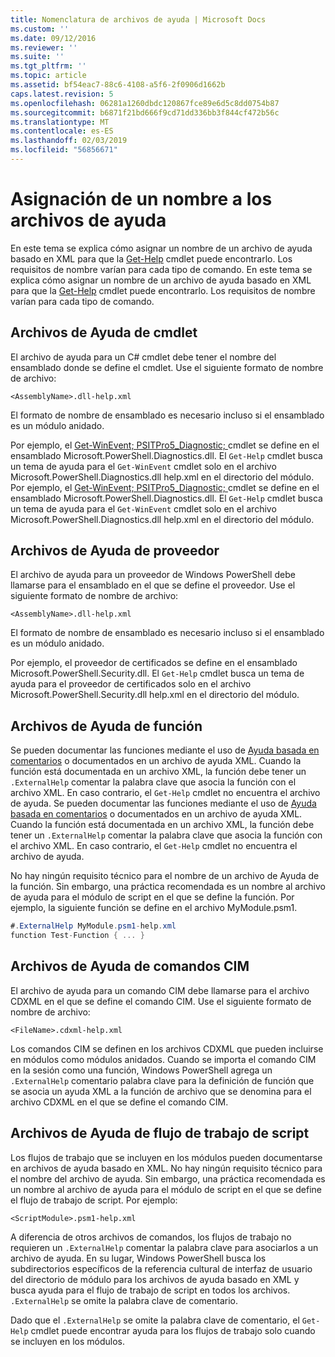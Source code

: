 ```yaml
---
title: Nomenclatura de archivos de ayuda | Microsoft Docs
ms.custom: ''
ms.date: 09/12/2016
ms.reviewer: ''
ms.suite: ''
ms.tgt_pltfrm: ''
ms.topic: article
ms.assetid: bf54eac7-88c6-4108-a5f6-2f0906d1662b
caps.latest.revision: 5
ms.openlocfilehash: 06281a1260dbdc120867fce89e6d5c8dd0754b87
ms.sourcegitcommit: b6871f21bd666f9cd71dd336bb3f844cf472b56c
ms.translationtype: MT
ms.contentlocale: es-ES
ms.lasthandoff: 02/03/2019
ms.locfileid: "56856671"
---
```

# <a name="naming-help-files"></a>Asignación de un nombre a los archivos de ayuda

En este tema se explica cómo asignar un nombre de un archivo de ayuda basado en XML para que la [Get-Help](/powershell/module/Microsoft.PowerShell.Core/Get-Help) cmdlet puede encontrarlo. Los requisitos de nombre varían para cada tipo de comando.
En este tema se explica cómo asignar un nombre de un archivo de ayuda basado en XML para que la [Get-Help](/powershell/module/Microsoft.PowerShell.Core/Get-Help) cmdlet puede encontrarlo. Los requisitos de nombre varían para cada tipo de comando.

## <a name="cmdlet-help-files"></a>Archivos de Ayuda de cmdlet

El archivo de ayuda para un C# cmdlet debe tener el nombre del ensamblado donde se define el cmdlet. Use el siguiente formato de nombre de archivo:

```
<AssemblyName>.dll-help.xml
```

El formato de nombre de ensamblado es necesario incluso si el ensamblado es un módulo anidado.

Por ejemplo, el [Get-WinEvent; PSITPro5_Diagnostic; ](/powershell/module/Microsoft.PowerShell.Diagnostics/Get-WinEvent) cmdlet se define en el ensamblado Microsoft.PowerShell.Diagnostics.dll. El `Get-Help` cmdlet busca un tema de ayuda para el `Get-WinEvent` cmdlet solo en el archivo Microsoft.PowerShell.Diagnostics.dll help.xml en el directorio del módulo.
Por ejemplo, el [Get-WinEvent; PSITPro5_Diagnostic; ](/powershell/module/Microsoft.PowerShell.Diagnostics/Get-WinEvent) cmdlet se define en el ensamblado Microsoft.PowerShell.Diagnostics.dll. El `Get-Help` cmdlet busca un tema de ayuda para el `Get-WinEvent` cmdlet solo en el archivo Microsoft.PowerShell.Diagnostics.dll help.xml en el directorio del módulo.

## <a name="provider-help-files"></a>Archivos de Ayuda de proveedor

El archivo de ayuda para un proveedor de Windows PowerShell debe llamarse para el ensamblado en el que se define el proveedor. Use el siguiente formato de nombre de archivo:

```
<AssemblyName>.dll-help.xml
```

El formato de nombre de ensamblado es necesario incluso si el ensamblado es un módulo anidado.

Por ejemplo, el proveedor de certificados se define en el ensamblado Microsoft.PowerShell.Security.dll. El `Get-Help` cmdlet busca un tema de ayuda para el proveedor de certificados solo en el archivo Microsoft.PowerShell.Security.dll help.xml en el directorio del módulo.

## <a name="function-help-files"></a>Archivos de Ayuda de función

Se pueden documentar las funciones mediante el uso de [Ayuda basada en comentarios](/powershell/module/microsoft.powershell.core/about/about_comment_based_help) o documentados en un archivo de ayuda XML. Cuando la función está documentada en un archivo XML, la función debe tener un `.ExternalHelp` comentar la palabra clave que asocia la función con el archivo XML. En caso contrario, el `Get-Help` cmdlet no encuentra el archivo de ayuda.
Se pueden documentar las funciones mediante el uso de [Ayuda basada en comentarios](/powershell/module/microsoft.powershell.core/about/about_comment_based_help) o documentados en un archivo de ayuda XML. Cuando la función está documentada en un archivo XML, la función debe tener un `.ExternalHelp` comentar la palabra clave que asocia la función con el archivo XML. En caso contrario, el `Get-Help` cmdlet no encuentra el archivo de ayuda.

No hay ningún requisito técnico para el nombre de un archivo de Ayuda de la función. Sin embargo, una práctica recomendada es un nombre al archivo de ayuda para el módulo de script en el que se define la función. Por ejemplo, la siguiente función se define en el archivo MyModule.psm1.

```csharp
#.ExternalHelp MyModule.psm1-help.xml
function Test-Function { ... }
```

## <a name="cim-command-help-files"></a>Archivos de Ayuda de comandos CIM

El archivo de ayuda para un comando CIM debe llamarse para el archivo CDXML en el que se define el comando CIM. Use el siguiente formato de nombre de archivo:

```
<FileName>.cdxml-help.xml
```

Los comandos CIM se definen en los archivos CDXML que pueden incluirse en módulos como módulos anidados. Cuando se importa el comando CIM en la sesión como una función, Windows PowerShell agrega un `.ExternalHelp` comentario palabra clave para la definición de función que se asocia un ayuda XML a la función de archivo que se denomina para el archivo CDXML en el que se define el comando CIM.

## <a name="script-workflow-help-files"></a>Archivos de Ayuda de flujo de trabajo de script

Los flujos de trabajo que se incluyen en los módulos pueden documentarse en archivos de ayuda basado en XML. No hay ningún requisito técnico para el nombre del archivo de ayuda. Sin embargo, una práctica recomendada es un nombre al archivo de ayuda para el módulo de script en el que se define el flujo de trabajo de script. Por ejemplo:

```
<ScriptModule>.psm1-help.xml
```

A diferencia de otros archivos de comandos, los flujos de trabajo no requieren un `.ExternalHelp` comentar la palabra clave para asociarlos a un archivo de ayuda. En su lugar, Windows PowerShell busca los subdirectorios específicos de la referencia cultural de interfaz de usuario del directorio de módulo para los archivos de ayuda basado en XML y busca ayuda para el flujo de trabajo de script en todos los archivos. `.ExternalHelp` se omite la palabra clave de comentario.

Dado que el `.ExternalHelp` se omite la palabra clave de comentario, el `Get-Help` cmdlet puede encontrar ayuda para los flujos de trabajo solo cuando se incluyen en los módulos.